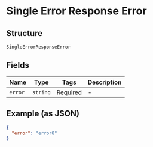 
# Single Error Response Error

## Structure

`SingleErrorResponseError`

## Fields

| Name | Type | Tags | Description |
|  --- | --- | --- | --- |
| `error` | `string` | Required | - |

## Example (as JSON)

```json
{
  "error": "error8"
}
```

